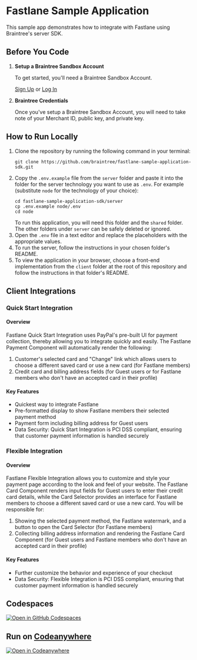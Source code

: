 # Fastlane Sample Application

This sample app demonstrates how to integrate with Fastlane using Braintree's server SDK.

## Before You Code

1. **Setup a Braintree Sandbox Account**

    To get started, you'll need a Braintree Sandbox Account.

    [Sign Up](https://www.braintreepayments.com/sandbox) or [Log In](https://sandbox.braintreegateway.com/login)

1. **Braintree Credentials**

    Once you've setup a Braintree Sandbox Account, you will need to take note of your Merchant ID, public key, and private key.

## How to Run Locally

1. Clone the repository by running the following command in your terminal:
    ```
    git clone https://github.com/braintree/fastlane-sample-application-sdk.git
    ```
2. Copy the `.env.example` file from the `server` folder and paste it into the folder for the server technology you want to use as `.env`. For example (substitute `node` for the technology of your choice):
    ```
    cd fastlane-sample-application-sdk/server
    cp .env.example node/.env
    cd node
    ```
    To run this application, you will need this folder and the `shared` folder. The other folders under `server` can be safely deleted or ignored.
3. Open the `.env` file in a text editor and replace the placeholders with the appropriate values.
4. To run the server, follow the instructions in your chosen folder's README.
5. To view the application in your browser, choose a front-end implementation from the `client` folder at the root of this repository and follow the instructions in that folder's README.

## Client Integrations

### Quick Start Integration

#### Overview
Fastlane Quick Start Integration uses PayPal's pre-built UI for payment collection, thereby allowing you to integrate quickly and easily. The Fastlane Payment Component will automatically render the following:
1. Customer's selected card and "Change" link which allows users to choose a different saved card or use a new card (for Fastlane members)
2. Credit card and billing address fields (for Guest users or for Fastlane members who don't have an accepted card in their profile)

#### Key Features
- Quickest way to integrate Fastlane
- Pre-formatted display to show Fastlane members their selected payment method
- Payment form including billing address for Guest users
- Data Security: Quick Start Integration is PCI DSS compliant, ensuring that customer payment information is handled securely

### Flexible Integration

#### Overview
Fastlane Flexible Integration allows you to customize and style your payment page according to the look and feel of your website. The Fastlane Card Component renders input fields for Guest users to enter their credit card details, while the Card Selector provides an interface for Fastlane members to choose a different saved card or use a new card. You will be responsible for:
1. Showing the selected payment method, the Fastlane watermark, and a button to open the Card Selector (for Fastlane members)
2. Collecting billing address information and rendering the Fastlane Card Component (for Guest users and Fastlane members who don't have an accepted card in their profile)

#### Key Features
- Further customize the behavior and experience of your checkout
- Data Security: Flexible Integration is PCI DSS compliant, ensuring that customer payment information is handled securely

## Codespaces
[![Open in GitHub Codespaces](https://github.com/codespaces/badge.svg)](https://codespaces.new/braintree/fastlane-sample-application-sdk)

## Run on [Codeanywhere](https://codeanywhere.com)

[![Open in Codeanywhere](https://codeanywhere.com/img/open-in-codeanywhere-btn.svg)](https://app.codeanywhere.com/#https://github.com/braintree/fastlane-sample-application-sdk)
